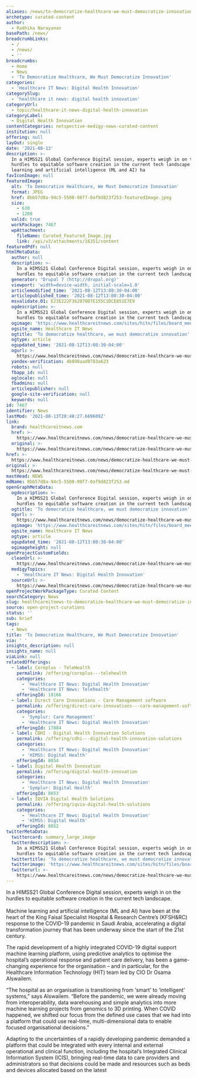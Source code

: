 ```yaml
---
aliases: /news/to-democratize-healthcare-we-must-democratize-innovation
archetype: curated-content
author:
  - Radhika Narayanan
basePath: /news/
breadcrumbLinks:
  - /
  - /news/
  - ''
breadcrumbs:
  - Home
  - News
  - 'To Democratize Healthcare, We Must Democratize Innovation'
categories:
  - 'Healthcare IT News: Digital Health Innovation'
categorySlug:
  - 'healthcare it news: digital health innovation'
categoryUrl:
  - topic/healthcare-it-news-digital-health-innovation
categoryLabel:
  - Digital Health Innovation
contentCategories: netspective-medigy-news-curated-content
institution: null
offering: null
layOut: single
date: '2021-08-13'
description: >-
  In a HIMSS21 Global Conference Digital session, experts weigh in on the
  hurdles to equitable software creation in the current tech landscape.Machine
  learning and artificial intelligence (ML and AI) ha
favIconImage: null
featuredImage:
  alt: 'To Democratize Healthcare, We Must Democratize Innovation'
  format: JPEG
  href: 8bb57d8a-94c5-5508-98f7-0af9d823f253-featuredImage.jpeg
  size:
    - 630
    - 1200
  valid: true
  workPackage: 7467
  wpAttachment:
    fileName: Curated_Featured_Image.jpg
    link: /api/v3/attachments/16351/content
featuredPdf: null
htmlMetaData:
  author: null
  description: >-
    In a HIMSS21 Global Conference Digital session, experts weigh in on the
    hurdles to equitable software creation in the current tech landscape.
  generator: 'Drupal 7 (http://drupal.org)'
  viewport: 'width=device-width, initial-scale=1.0'
  articlemodified_time: '2021-08-12T13:08:30-04:00'
  articlepublished_time: '2021-08-12T13:08:30-04:00'
  msvalidate.01: E23E222F362070D7E155C1DCE851E7E9
  ogdescription: >-
    In a HIMSS21 Global Conference Digital session, experts weigh in on the
    hurdles to equitable software creation in the current tech landscape.
  ogimage: 'https://www.healthcareitnews.com/sites/hitn/files/board_meeting_1200.jpg'
  ogsite_name: Healthcare IT News
  ogtitle: 'To democratize healthcare, we must democratize innovation'
  ogtype: article
  ogupdated_time: '2021-08-12T13:08:30-04:00'
  ogurl: >-
    https://www.healthcareitnews.com/news/democratize-healthcare-we-must-democratize-innovation
  yandex-verification: 4b898aad0783a623
  robots: null
  fbapp_id: null
  oglocale: null
  fbadmins: null
  articlepublisher: null
  google-site-verification: null
  keywords: null
id: 7467
identifier: News
lastMod: '2021-08-13T20:48:27.669609Z'
link:
  brand: healthcareitnews.com
  href: >-
    https://www.healthcareitnews.com/news/democratize-healthcare-we-must-democratize-innovation
  original: >-
    https://www.healthcareitnews.com/news/democratize-healthcare-we-must-democratize-innovation
href: >-
  https://www.healthcareitnews.com/news/democratize-healthcare-we-must-democratize-innovation
original: >-
  https://www.healthcareitnews.com/news/democratize-healthcare-we-must-democratize-innovation
mastHead: NEWS
mdName: 8bb57d8a-94c5-5508-98f7-0af9d823f253.md
openGraphMetaData:
  ogdescription: >-
    In a HIMSS21 Global Conference Digital session, experts weigh in on the
    hurdles to equitable software creation in the current tech landscape.
  ogtitle: 'To democratize healthcare, we must democratize innovation'
  ogurl: >-
    https://www.healthcareitnews.com/news/democratize-healthcare-we-must-democratize-innovation
  ogimage: 'https://www.healthcareitnews.com/sites/hitn/files/board_meeting_1200.jpg'
  ogsite_name: Healthcare IT News
  ogtype: article
  ogupdated_time: '2021-08-12T13:08:30-04:00'
  ogimageheight: null
openProjectCustomFields:
  cleanUrl: >-
    https://www.healthcareitnews.com/news/democratize-healthcare-we-must-democratize-innovation
  medigyTopics:
    - 'Healthcare IT News: Digital Health Innovation'
  sourceUrl: >-
    https://www.healthcareitnews.com/news/democratize-healthcare-we-must-democratize-innovation
openProjectWorkPackageType: Curated Content
searchCategory: News
slug: healthcareitnews-to-democratize-healthcare-we-must-democratize-innovation
source: open-project-curations
status: ''
sub: brief
tags:
  - News
title: 'To Democratize Healthcare, We Must Democratize Innovation'
via: ' '
insights_description: null
insights_name: null
viaLink: null
relatedOfferings:
  - label: Coreplus - TeleHealth
    permalink: /offering/coreplus---telehealth
    categories:
      - 'Healthcare IT News: Digital Health Innovation'
      - 'Healthcare IT News: Telehealth'
    offeringId: 18166
  - label: Direct Care Innovations - Care Management software
    permalink: /offering/direct-care-innovations---care-management-software
    categories:
      - 'Symplur: Care Management'
      - 'Healthcare IT News: Digital Health Innovation'
    offeringId: 17884
  - label: CDHI - Digital Health Innovation Solutions
    permalink: /offering/cdhi---digital-health-innovation-solutions
    categories:
      - 'Healthcare IT News: Digital Health Innovation'
      - 'HIMSS: Digital Health'
    offeringId: 8854
  - label: Digital Health Innovation
    permalink: /offering/digital-health-innovation
    categories:
      - 'Healthcare IT News: Digital Health Innovation'
      - 'Symplur: Digital Health'
    offeringId: 8853
  - label: IQVIA Digital Health Solutions
    permalink: /offering/iqvia-digital-health-solutions
    categories:
      - 'Healthcare IT News: Digital Health Innovation'
      - 'HIMSS: Digital Health'
    offeringId: 8852
twitterMetaData:
  twittercard: summary_large_image
  twitterdescription: >-
    In a HIMSS21 Global Conference Digital session, experts weigh in on the
    hurdles to equitable software creation in the current tech landscape.
  twittertitle: 'To democratize healthcare, we must democratize innovation'
  twitterimage: 'https://www.healthcareitnews.com/sites/hitn/files/board_meeting_1200.jpg'
  twitterurl: >-
    https://www.healthcareitnews.com/news/democratize-healthcare-we-must-democratize-innovation
---
```

<p>In a HIMSS21 Global Conference Digital session, experts weigh in on the hurdles to equitable software creation in the current tech landscape.<br><br>Machine learning and artificial intelligence (ML and AI) have been at the heart of the King Faisal Specialist Hospital &amp; Research Centre’s (KFSH&amp;RC) response to the COVID-19 pandemic in Saudi Arabia, accelerating a digital transformation journey that has been underway since the start of the 21st century.</p><p>The rapid development of a highly integrated COVID-19 digital support machine learning platform, using predictive analytics to optimise the hospital’s operational response and patient care delivery, has been a game-changing experience for the organisation – and in particular, for the Healthcare Information Technology (HIT) team led by CIO Dr Osama Alswailem.</p><p>“The hospital as an organisation is transitioning from ‘smart’ to ‘intelligent’ systems,” says Alswailem. “Before the pandemic, we were already moving from interoperability, data warehousing and simple analytics into more machine learning projects from genomics to 3D printing. When COVID happened, we shifted our focus from the defined use cases that we had into a platform that could use real-time, multi-dimensional data to enable focused organisational decisions.”</p><p>Adapting to the uncertainties of a rapidly developing pandemic demanded a platform that could be integrated with every internal and external operational and clinical function, including the hospital’s Integrated Clinical Information System (ICIS), bringing real-time data to care providers and administrators so that decisions could be made and resources such as beds and devices allocated based on the latest</p>